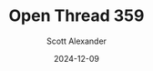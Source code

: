 ---
layout: podcast
title: "Open Thread 359"
author: Scott Alexander
description: https://www.astralcodexten.com/p/open-thread-359
date: 2024-12-09
length: 467907
duration: 117
guid: open-thread-359
---